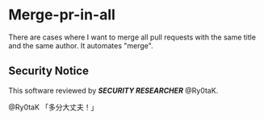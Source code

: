 # Merge-pr-in-all

There are cases where I want to merge all pull requests with the same title and the same author.
It automates "merge". 


## Security Notice

This software reviewed by ***SECURITY RESEARCHER*** @Ry0taK.

@Ry0taK 「多分大丈夫！」
